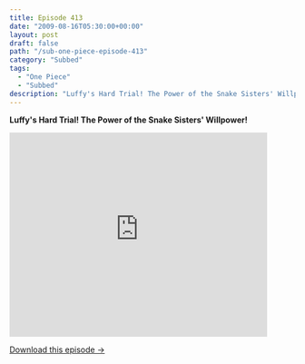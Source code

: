 ```yaml
---
title: Episode 413
date: "2009-08-16T05:30:00+00:00"
layout: post
draft: false
path: "/sub-one-piece-episode-413"
category: "Subbed"
tags:
  - "One Piece"
  - "Subbed"
description: "Luffy's Hard Trial! The Power of the Snake Sisters' Willpower!"
---
```


**Luffy's Hard Trial! The Power of the Snake Sisters' Willpower!**

<iframe width="640" height="360" src="https://www.rapidvideo.com/e/G0NNUILQCQ" frameborder="0" marginwidth=0 marginheight=0 scrolling=no allowfullscreen style="max-width:90%;"></iframe>

<a href="http://ouo.io/qs/eCodkFEQ?s=https://www.rapidvideo.com/d/G0NNUILQCQ" class="styled_a">Download this episode →</a>

